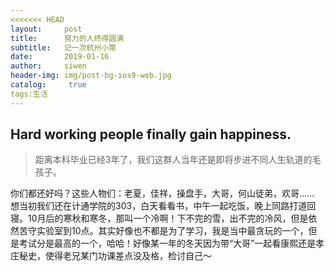 ```yaml
---
<<<<<<< HEAD
layout:     post
title:      努力的人终得圆满
subtitle:   记一次杭州小聚
date:       2019-01-16
author:     siwen
header-img: img/post-bg-ios9-web.jpg
catalog: 	 true
tags:生活
---
```

## Hard working people finally gain happiness.

>距离本科毕业已经3年了，我们这群人当年还是即将步进不同人生轨道的毛孩子。

   你们都还好吗？这些人物们：老夏，佳祥，操盘手，大哥，何山徒弟，欢哥......
   想当初我们还在计通学院的303，白天看看书，中午一起吃饭，晚上同路打道回寝。10月后的寒秋和寒冬，那叫一个冷啊！下不完的雪，出不完的冷风，但是依然苦守实验室到10点。其实好像也不都是为了学习，我是当中最贪玩的一个，但是考试分是最高的一个，哈哈！好像某一年的冬天因为带“大哥”一起看康熙还是孝庄秘史，使得老兄某门功课差点没及格，检讨自己～

